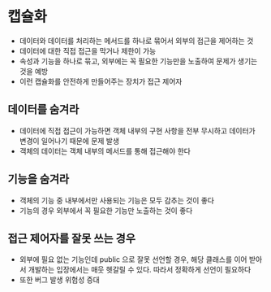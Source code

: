 # 캡슐화

- 데이터와 데이터를 처리하는 메서드를 하나로 묶어서 외부의 접근을 제어하는 것
- 데이터에 대한 직접 접근을 막거나 제한이 가능
- 속성과 기능을 하나로 묶고, 외부에는 꼭 필요한 기능만을 노출하여 문제가 생기는 것을 예방
- 이런 캡슐화를 안전하게 만들어주는 장치가 접근 제어자

## 데이터를 숨겨라

- 데이터에 직접 접근이 가능하면 객체 내부의 구현 사항을 전부 무시하고 데이터가 변경이 일어나기 때문에 문제 발생
- 객체의 데이터는 객체 내부의 메서드를 통해 접근해야 한다

## 기능을 숨겨라

- 객체의 기능 중 내부에서만 사용되는 기능은 모두 감추는 것이 좋다
- 기능의 경우 외부에서 꼭 필요한 기능만 노출하는 것이 좋다

## 접근 제어자를 잘못 쓰는 경우

- 외부에 필요 없는 기능인데 public 으로 잘못 선언할 경우, 해당 클래스를 이어 받아서 개발하는 입장에서는 매웃 헷갈릴 수 있다. 따라서 정확하게 선언이 필요하다
- 또한 버그 발생 위험성 증대
